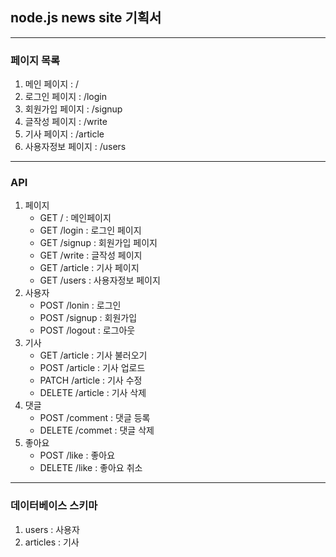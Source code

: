 ## node.js news site 기획서

---

### 페이지 목록

1. 메인 페이지 : /
2. 로그인 페이지 : /login
3. 회원가입 페이지 : /signup
4. 글작성 페이지 : /write
5. 기사 페이지 : /article
6. 사용자정보 페이지 : /users

---

### API

1. 페이지
    * GET / : 메인페이지
    * GET /login : 로그인 페이지 
    * GET /signup : 회원가입 페이지 
    * GET /write : 글작성 페이지 
    * GET /article : 기사 페이지
    * GET /users : 사용자정보 페이지
2.  사용자 
    * POST /lonin : 로그인
    * POST /signup : 회원가입
    * POST /logout : 로그아웃
3. 기사 
   * GET /article : 기사 불러오기
   * POST /article : 기사 업로드
   * PATCH /article : 기사 수정
   * DELETE /article : 기사 삭제
4.  댓글 
    * POST /comment : 댓글 등록
    * DELETE /commet : 댓글 삭제
5.  좋아요
    * POST /like : 좋아요
    * DELETE /like : 좋아요 취소

---

### 데이터베이스 스키마

1. users : 사용자 
2. articles : 기사
